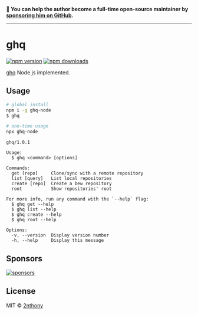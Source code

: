 **💛 You can help the author become a full-time open-source maintainer by [sponsoring him on GitHub](https://github.com/sponsors/2nthony).**

---

# ghq

[![npm version](https://img.shields.io/npm/v/ghq-node?label=&color=29BC9B)](https://npm.im/ghq-node) [![npm downloads](https://img.shields.io/npm/dm/ghq-node?label=&color=29BC9B)](https://npm.im/ghq-node)

[ghq](https://github.com/x-motemen/ghq) Node.js implemented.

## Usage

```bash
# global install
npm i -g ghq-node
$ ghq

# one-time usage
npx ghq-node
```

```console
ghq/1.0.1

Usage:
  $ ghq <command> [options]

Commands:
  get [repo]     Clone/sync with a remote repository
  list [query]   List local repositories
  create [repo]  Create a bew repository
  root           Show repositories' root

For more info, run any command with the `--help` flag:
  $ ghq get --help
  $ ghq list --help
  $ ghq create --help
  $ ghq root --help

Options:
  -v, --version  Display version number
  -h, --help     Display this message
```

## Sponsors

[![sponsors](https://cdn.jsdelivr.net/gh/2nthony/sponsors-image/sponsors.svg)](https://github.com/sponsors/2nthony)

## License

MIT &copy; [2nthony](https://github.com/sponsors/2nthony)

